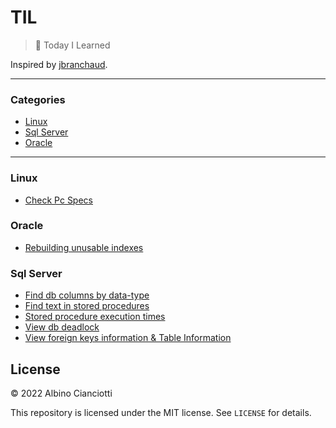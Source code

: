 # TIL

> :memo: Today I Learned

Inspired by [jbranchaud](https://github.com/jbranchaud/til).

---

### Categories


* [Linux](#linux)
* [Sql Server](#sql-server)
* [Oracle](#oracle)
---

### Linux

- [Check Pc Specs](linux/ubuntu-check-specs.md)

### Oracle

- [Rebuilding unusable indexes](oracle/rebuilding-indexes.md)

### Sql Server

- [Find db columns by data-type](sql-server/find-db-columns.md)
- [Find text in stored procedures](sql-server/find-text-in-sp.md)
- [Stored procedure execution times](sql-server/sp-execution-times.md)
- [View db deadlock](sql-server/db-deadlock.md)
- [View foreign keys information & Table Information](sql-server/table-information.md)


## License

&copy; 2022 Albino Cianciotti

This repository is licensed under the MIT license. See `LICENSE` for
details.
